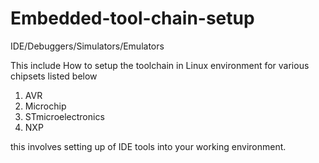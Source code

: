 # Embedded-tool-chain-setup
IDE/Debuggers/Simulators/Emulators

This include How to setup the toolchain in Linux environment for various chipsets listed below
1. AVR
2. Microchip
3. STmicroelectronics
4. NXP

this involves setting up of IDE tools into your working environment.
